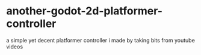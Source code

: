 # another-godot-2d-platformer-controller
a simple yet decent platformer controller i made by taking bits from youtube videos
